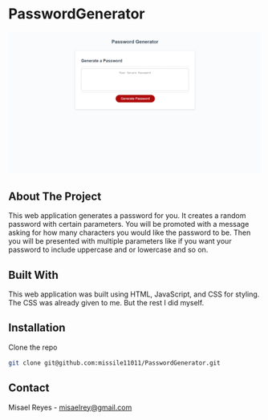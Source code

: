 # PasswordGenerator
![Portfolio screenshot](/passgen.PNG)

## About The Project
This web application generates a password for you. It creates a random password with certain parameters. You will be promoted with a message asking for how many characters you would like the password to be. Then you will be presented with multiple parameters like if you want your password to include uppercase and or lowercase and so on.

## Built With
This web application was built using HTML, JavaScript, and CSS for styling. The CSS was already given to me. But the rest I did myself.

## Installation

  Clone the repo
   ```sh
   git clone git@github.com:missile11011/PasswordGenerator.git
   ```

## Contact
Misael Reyes - misaelrey@gmail.com
